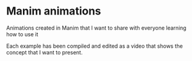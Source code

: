 # Manim animations
 Animations created in Manim that I want to share with everyone learning how to use it

 Each example has been compiled and edited as a video that shows the concept that I want to present. 
